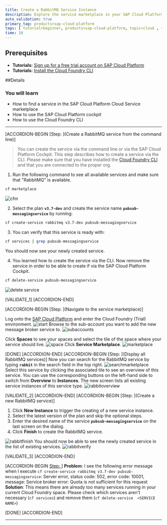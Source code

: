 ```yaml
---
title: Create a RabbitMQ Service Instance
description: Explore the service marketplace in your SAP Cloud Platform Cloud Foundry space and create a new RabbitMQ service for your microservices.
auto_validation: true
primary_tag: products>sap-cloud-platform
tags: [ tutorial>beginner, products>sap-cloud-platform, topic>cloud , topic>javascript  ]
time: 10
---
```


## Prerequisites  
 - **Tutorials:** [Sign up for a free trial account on SAP Cloud Platform](https://www.sap.com/developer/tutorials/hcp-create-trial-account.html)
 - **Tutorials:**  [Install the Cloud Foundry CLI](https://www.sap.com/developer/tutorials/hcp-cf-getting-started.html)

##Details
### You will learn  
  - How to find a service in the SAP Cloud Platform Cloud Service marketplace
  - How to use the SAP Cloud Platform cockpit
  - How to use the Cloud Foundry CLI

---


[ACCORDION-BEGIN [Step: ](Create a RabbitMQ service from the command line)]
>You can create the service via the command line or via the SAP Cloud Platform Cockpit. This step describes how to create a service via the CLI. Please make sure that you have installed the [Cloud Foundry CLI](https://www.sap.com/developer/tutorials/hcp-cf-getting-started.html) and that you are connected to the proper org.

1. Run the following command to see all available services and make sure that "RabbitMQ" is available.
```bash
cf marketplace
```
![cfm](./rabbit-cf-m.png)

2. Select the plan **`v3.7-dev`** and create the service name **`pubsub-messagingservice`** by running:
```bash
cf create-service rabbitmq v3.7-dev pubsub-messagingservice
```

3. You can verify that this service is ready with:
```bash
cf services | grep pubsub-messagingservice
```
You should now see your newly created service.

4. You learned how to create the service via the CLI. Now remove the service in order to be able to create if via the SAP Cloud Platform Cockpit.
```bash
cf delete-service pubsub-messagingservice
```
![delete service](./delete-cli.png)




[VALIDATE_1]
[ACCORDION-END]


[ACCORDION-BEGIN [Step: ](Navigate to the service marketplace)]

Log onto the [SAP Cloud Platform](https://account.hanatrial.ondemand.com/) and enter the Cloud Foundry (Trial) environment.
![start](./trial-start.png)
Browse to the sub-account you want to add the new message broker service to.
![subaccounts](./subaccounts.png)

Click **Spaces** to see your spaces and select the tile of the space where your service should live.
![space](./space.png)
Click **Service Marketplace**.
![marketplace](./panel-marketplace.png)

[DONE]
[ACCORDION-END]
[ACCORDION-BEGIN [Step: ](Display all RabbitMQ services)]
Now you can search for the RabbitMQ service by typing **`rabbit`** in the search field in the top right.
![searchmarketplace](./servicemarketplace-search-rabbit.png)
Select this service by clicking the associated tile to see an overview of this service. You can use the corresponding buttons on the left-hand side to switch from  **Overview** to  **Instances**. The new screen lists all existing service instances of this service type.
![rabbitoverview](./rabbit-services-empyt-list.png)

[VALIDATE_2]
[ACCORDION-END]
[ACCORDION-BEGIN [Step: ](Create a new RabbitMQ service)]
   1. Click **New Instance** to trigger the creating of a new service instance.
   2. Select the latest version of the plan and skip the optional steps.
   3. Enter the desired name of the service **`pubsub-messagingservice`** on the last screen on the dialog.
   4. Click **Finish** to create the RabbitMQ service.

 ![rabbitfinish](./finish-create-rabbitmq.png)
You should now be able to see the newly created service in the list of existing services.
 ![rabbitverify](./confirm-service.png)

[VALIDATE_3]
[ACCORDION-END]


[ACCORDION-BEGIN [Step: ](Troubleshooting)]
**Problem**: I see the following error message when I execute `cf create-service rabbitmq v3.7-dev pubsub-messagingservice`:
Server error, status code: 502, error code: 10001, message: Service broker error: Quota is not sufficient for this request
**Solution**: This means there are already too many services running in your current Cloud Foundry space. Please check which services aren't necessary (`cf services`) and remove them (`cf delete-service  <SERVICE NAME>`)

[DONE]
[ACCORDION-END]

---
